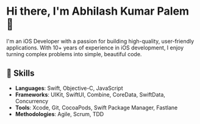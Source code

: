 # Hi there, I'm Abhilash Kumar Palem 👋

I'm an iOS Developer with a passion for building high-quality, user-friendly applications. With 10+ years of experience in iOS development, I enjoy turning complex problems into simple, beautiful code.

## 🚀 Skills

- **Languages**: Swift, Objective-C, JavaScript
- **Frameworks**: UIKit, SwiftUI, Combine, CoreData, SwiftData, Concurrency
- **Tools**: Xcode, Git, CocoaPods, Swift Package Manager, Fastlane
- **Methodologies**: Agile, Scrum, TDD

<!--
**AbhilashPalem258/AbhilashPalem258** is a ✨ _special_ ✨ repository because its `README.md` (this file) appears on your GitHub profile.

Here are some ideas to get you started:

- 🔭 I’m currently working on ...
- 🌱 I’m currently learning ...
- 👯 I’m looking to collaborate on ...
- 🤔 I’m looking for help with ...
- 💬 Ask me about ...
- 📫 How to reach me: ...
- 😄 Pronouns: ...
- ⚡ Fun fact: ...
-->
